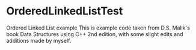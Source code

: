 # OrderedLinkedListTest
Ordered Linked List example
This is example code taken from D.S. Malik's book Data Structures using C++ 2nd edition, with some slight edits and additions made by myself.
